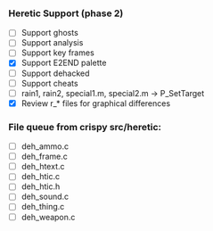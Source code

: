 ### Heretic Support (phase 2)
- [ ] Support ghosts
- [ ] Support analysis
- [ ] Support key frames
- [x] Support E2END palette
- [ ] Support dehacked
- [ ] Support cheats
- [ ] rain1, rain2, special1.m, special2.m -> P_SetTarget
- [x] Review r_* files for graphical differences

### File queue from crispy src/heretic:

- [ ] deh_ammo.c
- [ ] deh_frame.c
- [ ] deh_htext.c
- [ ] deh_htic.c
- [ ] deh_htic.h
- [ ] deh_sound.c
- [ ] deh_thing.c
- [ ] deh_weapon.c
